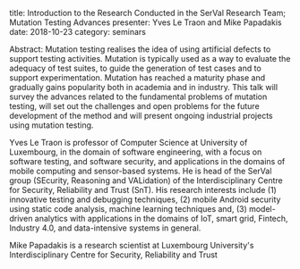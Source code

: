 title: Introduction to the Research Conducted in the SerVal Research Team; Mutation Testing Advances
presenter: Yves Le Traon and Mike Papadakis
date: 2018-10-23
category: seminars

Abstract: Mutation testing realises the idea of using artificial defects to support testing activities. Mutation is typically used as a way to evaluate the adequacy of test suites, to guide the generation of test cases and to support experimentation. Mutation has reached a maturity phase and gradually gains popularity both in academia and in industry. This talk will survey the advances related to the fundamental problems of mutation testing, will set out the challenges and open problems for the future development of the method and will present ongoing industrial projects using mutation testing.

Yves Le Traon is professor of Computer Science at University of Luxembourg, in the domain of software engineering, with a focus on software testing, and software security, and applications in the domains of mobile computing and sensor-based systems. He is head of the SerVal group (SEcurity, Reasoning and VALidation) of the Interdisciplinary Centre for Security, Reliability and Trust (SnT). His research interests include (1) innovative testing and debugging techniques, (2) mobile Android security using static code analysis, machine learning techniques and, (3) model-driven analytics with applications in the domains of IoT, smart grid, Fintech, Industry 4.0, and data-intensive systems in general.


Mike Papadakis is a research scientist at Luxembourg University's Interdisciplinary Centre for Security, Reliability and Trust
